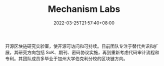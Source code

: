 ﻿---
weight: 
title: "Mechanism Labs"
description: "开源区块链研究实验室，使开源可访问和可持续"
date: 2022-03-25T21:57:40+08:00
lastmod: 2022-03-25T16:45:40+08:00
draft: false
authors: ["Metabd"]
featuredImage: "mechanism-labs.jpg"
link: ""
tags: ["研究机构","Mechanism Labs"]
categories: ["navigation"]
navigation: ["研究机构"]
lightgallery: true
toc: true
pinned: false
recommend: false
recommend1: false
---
开源区块链研究实验室，使开源可访问和可持续。目前团队专注于替代共识和扩展，其研究方向包括 SoK、期刊、密码协议实施，再到重新考虑代码审计流程和专利。其团队成员多毕业于加州大学伯克利分校的区块链方向。
